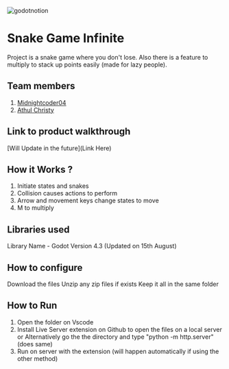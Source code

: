 

![godotnotion](https://github.com/user-attachments/assets/45bfa5c9-7e8a-4e64-bde3-a2db95e0762e)



# Snake Game Infinite
Project is a snake game where you don't lose. Also there is a feature to multiply to stack up points easily (made for lazy people). 
## Team members
1. [Midnightcoder04](https://github.com/midnightcoder04)
2. [Athul Christy](https://github.com/athulchristy)
## Link to product walkthrough
[Will Update in the future](Link Here)
## How it Works ?
1. Initiate states and snakes
2. Collision causes actions to perform
3. Arrow and movement keys change states to move
4. M to multiply
## Libraries used
Library Name - Godot Version 4.3 (Updated on 15th August)
## How to configure
Download the files
Unzip any zip files if exists
Keep it all in the same folder
## How to Run
1. Open the folder on Vscode
2. Install Live Server extension on Github to open the files on a local server or
   Alternatively go the the directory and type "python -m http.server" (does same)
3. Run on server with the extension (will happen automatically if using the other method)
